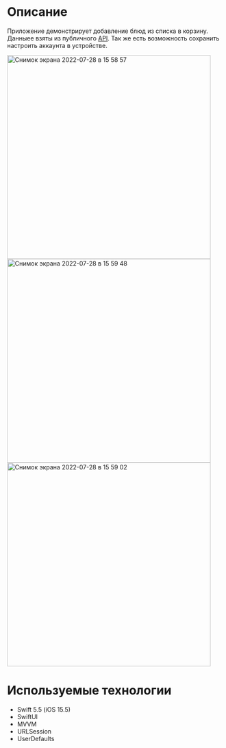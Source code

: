 # Описание
Приложение демонстрирует добавление блюд из списка в корзину. Данныее взяты из публичного [API](https://seanallen-course-backend.herokuapp.com/swiftui-fundamentals/appetizers). 
Так же есть возможность сохранить настроить аккаунта в устройстве.

<img width="475" alt="Снимок экрана 2022-07-28 в 15 58 57" src="https://user-images.githubusercontent.com/76389117/182327683-102075c8-a7de-42a8-b3d8-b43295263016.png">
<img width="475" alt="Снимок экрана 2022-07-28 в 15 59 48" src="https://user-images.githubusercontent.com/76389117/182327690-2af415ca-80ee-4c40-8ffb-ff1bd3ab13bc.png">
<img width="475" alt="Снимок экрана 2022-07-28 в 15 59 02" src="https://user-images.githubusercontent.com/76389117/182327689-75a1b003-457b-4234-ac70-cbf075b260dd.png">

# Используемые технологии
- Swift 5.5 (iOS 15.5)
- SwiftUI
- MVVM
- URLSession
- UserDefaults
